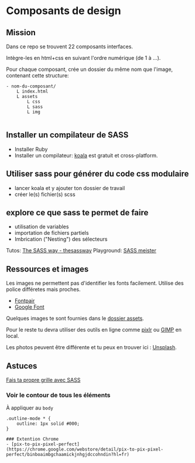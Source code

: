 # Composants de design

## Mission
Dans ce repo se trouvent 22 composants interfaces. 

Intègre-les en html+css en suivant l'ordre numérique (de 1 à ...).

Pour chaque composant, crée un dossier du même nom que l'image, contenant cette structure:

```ascii
- nom-du-composant/
    L index.html
    L assets
        L css
        L sass
        L img
        
```

## Installer un compilateur de SASS

- Installer Ruby
- Installer un compilateur: [koala](http://koala-app.com) est gratuit et cross-platform.

## Utiliser sass pour générer du code css modulaire

- lancer koala et y ajouter ton dossier de travail
- créer le(s) fichier(s) scss

## explore ce que sass te permet de faire
- utilisation de variables
- importation de fichiers partiels
- Imbrication ("Nesting") des sélecteurs

Tutos: [The SASS way - thesassway](http://www.thesassway.com/beginner) 
Playground: [SASS meister](https://www.sassmeister.com/)


## Ressources et images

Les images ne permettent pas d'identifier les fonts facilement. Utilise des police différetes mais proches.
- [Fontpair](http://fontpair.co/)
- [Google Font](https://fonts.google.com/)

Quelques images te sont fournies dans le [dossier assets](assets).

Pour le reste tu devra utiliser des outils en ligne comme [pixlr](https://pixlr.com/editor/) ou [GIMP](https://www.gimp.org/fr/) en local.

Les photos peuvent être différente et tu peux en trouver ici : [Unsplash](https://unsplash.com).


## Astuces 

[Fais ta propre grille avec SASS](https://css-tricks.com/dont-overthink-it-grids/)

### Voir le contour de tous les éléments
À appliquer au `body`
```
.outline-mode * {
    outline: 1px solid #000;
}

### Extention Chrome 
- [pix-to-pix-pixel-perfect](https://chrome.google.com/webstore/detail/pix-to-pix-pixel-perfect/binboaimbgchaamickjnhgjdccohndin?hl=fr)



